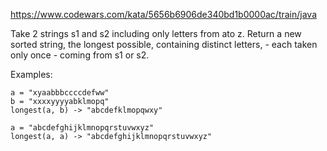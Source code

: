 https://www.codewars.com/kata/5656b6906de340bd1b0000ac/train/java

Take 2 strings s1 and s2 including only letters from ato z. Return a new sorted string, the longest possible, containing distinct letters, - each taken only once - coming from s1 or s2.

Examples:
```
a = "xyaabbbccccdefww"
b = "xxxxyyyyabklmopq"
longest(a, b) -> "abcdefklmopqwxy"

a = "abcdefghijklmnopqrstuvwxyz"
longest(a, a) -> "abcdefghijklmnopqrstuvwxyz"
```
